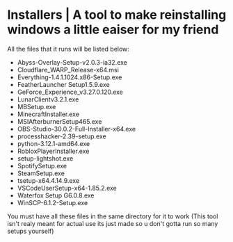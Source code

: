# Installers | A tool to make reinstalling windows a little eaiser for my friend
All the files that it runs will be listed below:
- Abyss-Overlay-Setup-v2.0.3-ia32.exe
- Cloudflare_WARP_Release-x64.msi
- Everything-1.4.1.1024.x86-Setup.exe
- FeatherLauncher Setup1.5.9.exe
- GeForce_Experience_v3.27.0.120.exe
- LunarClientv3.2.1.exe
- MBSetup.exe
- MinecraftInstaller.exe
- MSIAfterburnerSetup465.exe
- OBS-Studio-30.0.2-Full-Installer-x64.exe
- processhacker-2.39-setup.exe
- python-3.12.1-amd64.exe
- RobloxPlayerInstaller.exe
- setup-lightshot.exe
- SpotifySetup.exe
- SteamSetup.exe
- tsetup-x64.4.14.9.exe
- VSCodeUserSetup-x64-1.85.2.exe
- Waterfox Setup G6.0.8.exe
- WinSCP-6.1.2-Setup.exe
    
You must have all these files in the same directory for it to work
(This tool isn't realy meant for actual use its just made so u don't gotta run so many setups yourself)
